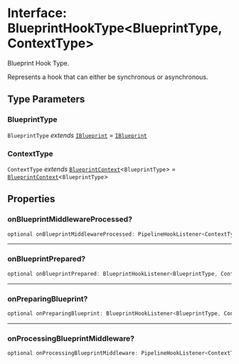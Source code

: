 # Interface: BlueprintHookType\<BlueprintType, ContextType\>

Blueprint Hook Type.

Represents a hook that can either be synchronous or asynchronous.

## Type Parameters

### BlueprintType

`BlueprintType` *extends* [`IBlueprint`](../type-aliases/IBlueprint.md) = [`IBlueprint`](../type-aliases/IBlueprint.md)

### ContextType

`ContextType` *extends* [`BlueprintContext`](BlueprintContext.md)\<`BlueprintType`\> = [`BlueprintContext`](BlueprintContext.md)\<`BlueprintType`\>

## Properties

### onBlueprintMiddlewareProcessed?

```ts
optional onBlueprintMiddlewareProcessed: PipelineHookListener<ContextType, BlueprintType, any[]>[];
```

***

### onBlueprintPrepared?

```ts
optional onBlueprintPrepared: BlueprintHookListener<BlueprintType, ContextType>[];
```

***

### onPreparingBlueprint?

```ts
optional onPreparingBlueprint: BlueprintHookListener<BlueprintType, ContextType>[];
```

***

### onProcessingBlueprintMiddleware?

```ts
optional onProcessingBlueprintMiddleware: PipelineHookListener<ContextType, BlueprintType, any[]>[];
```
